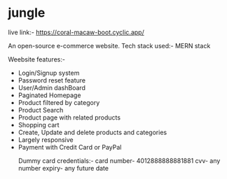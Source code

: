 # jungle

live link:- https://coral-macaw-boot.cyclic.app/

An open-source e-commerce website.
Tech stack used:- MERN stack

Weebsite features:-
<ul>
<li>Login/Signup system</li>
<li>Password reset feature</li>
<li>User/Admin dashBoard</li>
<li>Paginated Homepage</li>
<li>Product filtered by category</li>
<li>Product Search</li>
<li>Product page with related products</li>
<li>Shopping cart</li>
<li>Create, Update and delete products and categories</li>
<li>Largely responsive</li>
<li>Payment with Credit Card or PayPal</li>

Dummy card credentials:-
card number- 4012888888881881
cvv- any number
expiry- any future date